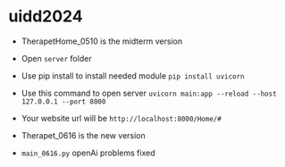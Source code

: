 # uidd2024

- TherapetHome_0510 is the midterm version
- Open ```server``` folder
- Use pip install to install needed module ```pip install uvicorn```
- Use this command to open server ```uvicorn main:app --reload --host 127.0.0.1 --port 8000```
- Your website url will be ```http://localhost:8000/Home/#```

- Therapet_0616 is the new version
- ```main_0616.py``` openAi problems fixed

